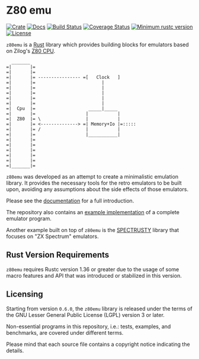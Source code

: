 Z80 emu
=======

[![Crate][Crate img]][Crate Link]
[![Docs][Docs img]][Docs Link]
[![Build Status][Build img]][Build Link]
[![Coverage Status][Coverage img]][Coverage Link]
[![Minimum rustc version][rustc version img]][rustc version link]
[![License][License img]][License Link]

`z80emu` is a [Rust](https://www.rust-lang.org) library which provides building blocks for emulators based on
Zilog's [Z80 CPU](https://en.wikipedia.org/wiki/Zilog_Z80).


```text
  _______
=|       |=
=|       |=                               
=|       |= ---------------- =[   Clock   ]
=|       |=                         |
=|       |=                         |
=|       |=                         |
=|       |=                         |
=|       |=                         |
=|  Cpu  |=                    _____|_____
=|       |=                   |           |
=|  Z80  |= \                 |           |
=|       |= <--------------> =| Memory+Io |=:::::
=|       |= /                 |           |
=|       |=                   |___________|
=|       |=
=|       |=
=|       |=
=|       |=
=|       |=
=|_______|=
```

`z80emu` was developed as an attempt to create a minimalistic emulation library. It provides the necessary tools for the retro emulators to be built upon, avoiding any assumptions about the side effects of those emulators.

Please see the [documentation][Docs Link] for a full introduction.

The repository also contains an [example implementation](examples/ral1243) of a complete emulator program.

Another example built on top of `z80emu` is the [SPECTRUSTY](https://royaltm.github.io/spectrusty) library that focuses on "ZX Spectrum" emulators.


Rust Version Requirements
-------------------------

`z80emu` requires Rustc version 1.36 or greater due to the usage of some macro features and API that was introduced
or stabilized in this version.


Licensing
---------

Starting from version `0.6.0`, the `z80emu` library is released under the terms of the GNU Lesser General Public License (LGPL) version 3 or later.

Non-essential programs in this repository, i.e.: tests, examples, and benchmarks, are covered under different terms.

Please mind that each source file contains a copyright notice indicating the details.

[Crate Link]: https://crates.io/crates/z80emu
[Crate img]: https://img.shields.io/crates/v/z80emu.svg
[Docs Link]: https://docs.rs/z80emu
[Docs img]: https://docs.rs/z80emu/badge.svg
[Build Link]: https://github.com/royaltm/rust-z80emu/actions/workflows/ci.yml
[Build img]: https://github.com/royaltm/rust-z80emu/actions/workflows/ci.yml/badge.svg?branch=master
[rustc version link]: https://github.com/royaltm/rust-z80emu#rust-version-requirements
[rustc version img]: https://img.shields.io/badge/rustc-1.36+-lightgray.svg
[License Link]: https://www.gnu.org/licenses/#LGPL
[License img]: https://img.shields.io/crates/l/z80emu
[Coverage Link]: https://coveralls.io/github/royaltm/rust-z80emu?branch=master
[Coverage img]: https://coveralls.io/repos/github/royaltm/rust-z80emu/badge.svg?branch=master
